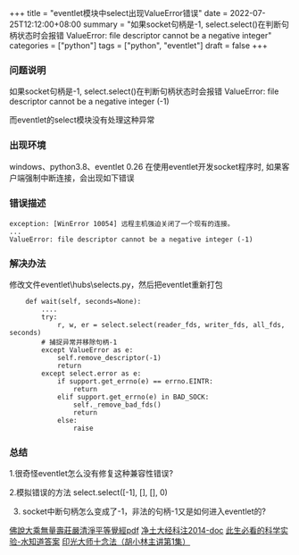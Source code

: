 +++
title = "eventlet模块中select出现ValueError错误"
date = 2022-07-25T12:12:00+08:00
summary = "如果socket句柄是-1, select.select()在判断句柄状态时会报错 ValueError: file descriptor cannot be a negative integer"
categories = ["python"]
tags = ["python", "eventlet"]
draft = false
+++

### 问题说明

如果socket句柄是-1, select.select()在判断句柄状态时会报错 ValueError: file descriptor cannot be a negative integer (-1)

而eventlet的select模块没有处理这种异常

### 出现环境

windows、python3.8、eventlet 0.26 在使用eventlet开发socket程序时, 如果客户端强制中断连接，会出现如下错误

### 错误描述

```
exception: [WinError 10054] 远程主机强迫关闭了一个现有的连接。
...
ValueError: file descriptor cannot be a negative integer (-1)
```

### 解决办法

修改文件eventlet\hubs\selects.py，然后把eventlet重新打包

```
    def wait(self, seconds=None):
        ....
        try:
            r, w, er = select.select(reader_fds, writer_fds, all_fds, seconds)
        # 捕捉异常并移除句柄-1
        except ValueError as e:
            self.remove_descriptor(-1)
            return
        except select.error as e:
            if support.get_errno(e) == errno.EINTR:
                return
            elif support.get_errno(e) in BAD_SOCK:
                self._remove_bad_fds()
                return
            else:
                raise
```

### 总结

1.很奇怪eventlet怎么没有修复这种兼容性错误?

2.模拟错误的方法  select.select([-1], [], [], 0)

3. socket中断句柄怎么变成了-1，非法的句柄-1又是如何进入eventlet的?


[佛說大乘無量壽莊嚴清淨平等覺經pdf](http://www.sxjy360.top/page-download/)
[净土大经科注2014-doc](http://www.sxjy360.top/page-download/)
[此生必看的科学实验-水知道答案](http://www.sxjy360.top/page-download/)
[印光大师十念法（胡小林主讲第1集）](http://www.sxjy360.top/page-download/)



